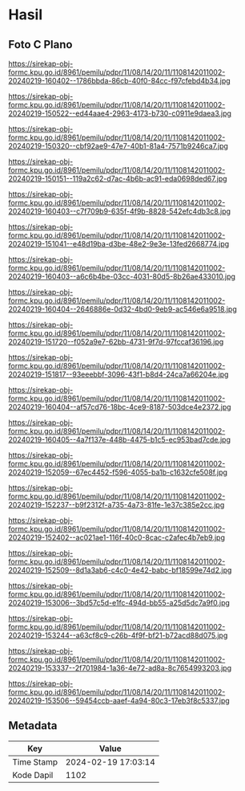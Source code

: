 # Hasil

## Foto C Plano

https://sirekap-obj-formc.kpu.go.id/8961/pemilu/pdpr/11/08/14/20/11/1108142011002-20240219-160402--1786bbda-86cb-40f0-84cc-f97cfebd4b34.jpg

https://sirekap-obj-formc.kpu.go.id/8961/pemilu/pdpr/11/08/14/20/11/1108142011002-20240219-150522--ed44aae4-2963-4173-b730-c0911e9daea3.jpg

https://sirekap-obj-formc.kpu.go.id/8961/pemilu/pdpr/11/08/14/20/11/1108142011002-20240219-150320--cbf92ae9-47e7-40b1-81a4-7571b9246ca7.jpg

https://sirekap-obj-formc.kpu.go.id/8961/pemilu/pdpr/11/08/14/20/11/1108142011002-20240219-150151--119a2c62-d7ac-4b6b-ac91-eda0698ded67.jpg

https://sirekap-obj-formc.kpu.go.id/8961/pemilu/pdpr/11/08/14/20/11/1108142011002-20240219-160403--c7f709b9-635f-4f9b-8828-542efc4db3c8.jpg

https://sirekap-obj-formc.kpu.go.id/8961/pemilu/pdpr/11/08/14/20/11/1108142011002-20240219-151041--e48d19ba-d3be-48e2-9e3e-13fed2668774.jpg

https://sirekap-obj-formc.kpu.go.id/8961/pemilu/pdpr/11/08/14/20/11/1108142011002-20240219-160403--a6c6b4be-03cc-4031-80d5-8b26ae433010.jpg

https://sirekap-obj-formc.kpu.go.id/8961/pemilu/pdpr/11/08/14/20/11/1108142011002-20240219-160404--2646886e-0d32-4bd0-9eb9-ac546e6a9518.jpg

https://sirekap-obj-formc.kpu.go.id/8961/pemilu/pdpr/11/08/14/20/11/1108142011002-20240219-151720--f052a9e7-62bb-4731-9f7d-97fccaf36196.jpg

https://sirekap-obj-formc.kpu.go.id/8961/pemilu/pdpr/11/08/14/20/11/1108142011002-20240219-151817--93eeebbf-3096-43f1-b8d4-24ca7a66204e.jpg

https://sirekap-obj-formc.kpu.go.id/8961/pemilu/pdpr/11/08/14/20/11/1108142011002-20240219-160404--af57cd76-18bc-4ce9-8187-503dce4e2372.jpg

https://sirekap-obj-formc.kpu.go.id/8961/pemilu/pdpr/11/08/14/20/11/1108142011002-20240219-160405--4a7f137e-448b-4475-b1c5-ec953bad7cde.jpg

https://sirekap-obj-formc.kpu.go.id/8961/pemilu/pdpr/11/08/14/20/11/1108142011002-20240219-152059--67ec4452-f596-4055-ba1b-c1632cfe508f.jpg

https://sirekap-obj-formc.kpu.go.id/8961/pemilu/pdpr/11/08/14/20/11/1108142011002-20240219-152237--b9f2312f-a735-4a73-81fe-1e37c385e2cc.jpg

https://sirekap-obj-formc.kpu.go.id/8961/pemilu/pdpr/11/08/14/20/11/1108142011002-20240219-152402--ac021ae1-116f-40c0-8cac-c2afec4b7eb9.jpg

https://sirekap-obj-formc.kpu.go.id/8961/pemilu/pdpr/11/08/14/20/11/1108142011002-20240219-152509--8d1a3ab6-c4c0-4e42-babc-bf18599e74d2.jpg

https://sirekap-obj-formc.kpu.go.id/8961/pemilu/pdpr/11/08/14/20/11/1108142011002-20240219-153006--3bd57c5d-e1fc-494d-bb55-a25d5dc7a9f0.jpg

https://sirekap-obj-formc.kpu.go.id/8961/pemilu/pdpr/11/08/14/20/11/1108142011002-20240219-153244--a63cf8c9-c26b-4f9f-bf21-b72acd88d075.jpg

https://sirekap-obj-formc.kpu.go.id/8961/pemilu/pdpr/11/08/14/20/11/1108142011002-20240219-153337--2f701984-1a36-4e72-ad8a-8c7654993203.jpg

https://sirekap-obj-formc.kpu.go.id/8961/pemilu/pdpr/11/08/14/20/11/1108142011002-20240219-153506--59454ccb-aaef-4a94-80c3-17eb3f8c5337.jpg


## Metadata

| Key        | Value               |
| ---------- | ------------------- |
| Time Stamp | 2024-02-19 17:03:14 |
| Kode Dapil | 1102                |



